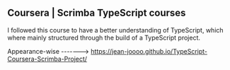 ## Coursera | Scrimba TypeScript courses

I followed this course to have a better understanding of TypeScript, which where mainly structured through the build of a TypeScript project. 

Appearance-wise -------> https://jean-joooo.github.io/TypeScript-Coursera-Scrimba-Project/
